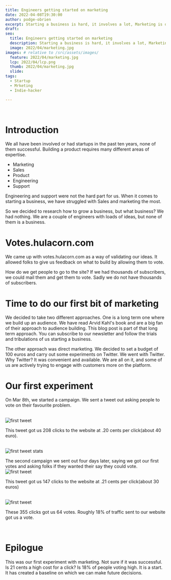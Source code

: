 ```yaml
---
title: Engineers getting started on marketing
date: 2022-04-08T19:30:00
author: podge-obrien
excerpt: Starting a business is hard, it involves a lot, Marketing is one of those things
draft:
seo:
  title: Engineers getting started on marketing
  description: Starting a business is hard, it involves a lot, Marketing is one of those things
  image: 2022/04/marketing.jpg
images: # relative to /src/assets/images/
  feature: 2022/04/marketing.jpg
  lcp: 2022/04/lcp.png
  thumb: 2022/04/marketing.jpg
  slide:
tags:
  - Startup
  - Mrketing
  - Indie-hacker

---
```

<br>

# Introduction

We all have been involved or had startups in the past ten years, none of them successful. 
Building a product requires many different areas of expertise. 

- Marketing
- Sales
- Product
- Engineering
- Support

Engineering and support were not the hard part for us.
When it comes to starting a business, we have struggled with Sales and marketing the most.

So we decided to research how to grow a business, but what business? We had nothing. We are a couple of engineers with loads of ideas, but none of them is a business.
<br>

# Votes.hulacorn.com
We came up with votes.hulacorn.com as a way of validating our ideas. It allowed folks to give us feedback on what to build by allowing them to vote.

How do we get people to go to the site? If we had thousands of subscribers, we could mail them and get them to vote. Sadly we do not have thousands of subscribers.

# Time to do our first bit of marketing
We decided to take two different approaches. One is a long term one where we build up an audience. We have read Arvid Kahl's book and are a big fan of their approach to audience building. This blog post is part of that long term approach. You can subscribe to our newsletter and follow the trials and tribulations of us starting a business.

The other approach was direct marketing. We decided to set a budget of 100 euros and carry out some experiments on Twitter. We went with Twitter. Why Twitter? It was convenient and available. We are all on it, and some of us are actively trying to engage with customers more on the platform.

# Our first experiment
On Mar 8th, we started a campaign.
We sent a tweet out asking people to vote on their favourite problem.

<br> ![first tweet](../../../../assets/images/2022/04/firsttweet.png)

This tweet got us 208 clicks to the website at .20 cents per click(about 40 euro). 

<br> ![first tweet stats](../../../../assets/images/2022/04/firsttweetstats.png)

The second campaign we sent out four days later, saying we got our first votes and asking folks if they wanted their say they could vote.
<br> ![first tweet](../../../../assets/images/2022/04/secondtweet.png)

This tweet got us 147 clicks to the website at .21 cents per click(about 30 euros)

<br> ![first tweet](../../../../assets/images/2022/04/secondtweetstats.png)

These 355 clicks got us 64 votes. Roughly 18% of traffic sent to our website got us a vote.

<br>

# Epilogue
This was our first experiment with marketing. Not sure if it was successful. Is 21 cents a high cost for a click? Is 18% of people voting high. It is a start. It has created a baseline on which we can make future decisions.
